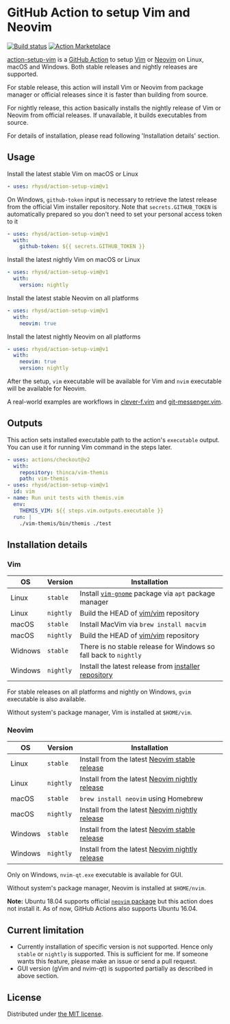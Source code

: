 GitHub Action to setup Vim and Neovim
=====================================
[![Build status][ci-badge]][ci]
[![Action Marketplace][release-badge]][marketplace]

[action-setup-vim][proj] is a [GitHub Action][github-action] to setup [Vim][vim] or [Neovim][neovim]
on Linux, macOS and Windows. Both stable releases and nightly releases are supported.

For stable release, this action will install Vim or Neovim from package manager or official releases
since it is faster than building from source.

For nightly release, this action basically installs the nightly release of Vim or Neovim from
official releases. If unavailable, it builds executables from source.

For details of installation, please read following 'Installation details' section.

## Usage

Install the latest stable Vim on macOS or Linux

```yaml
- uses: rhysd/action-setup-vim@v1
```

On Windows, `github-token` input is necessary to retrieve the latest release from the official Vim
installer repository. Note that `secrets.GITHUB_TOKEN` is automatically prepared so you don't need
to set your personal access token to it

```yaml
- uses: rhysd/action-setup-vim@v1
  with:
    github-token: ${{ secrets.GITHUB_TOKEN }}
```

Install the latest nightly Vim on macOS or Linux

```yaml
- uses: rhysd/action-setup-vim@v1
  with:
    version: nightly
```

Install the latest stable Neovim on all platforms

```yaml
- uses: rhysd/action-setup-vim@v1
  with:
    neovim: true
```

Install the latest nightly Neovim on all platforms

```yaml
- uses: rhysd/action-setup-vim@v1
  with:
    neovim: true
    version: nightly
```

After the setup, `vim` executable will be available for Vim and `nvim` executable will be available
for Neovim.

A real-world examples are workflows in [clever-f.vim][clever-f-workflow] and
[git-messenger.vim][git-messenger-workflow].

## Outputs

This action sets installed executable path to the action's `executable` output. You can use it for
running Vim command in the steps later.

```yaml
- uses: actions/checkout@v2
  with:
    repository: thinca/vim-themis
    path: vim-themis
- uses: rhysd/action-setup-vim@v1
  id: vim
- name: Run unit tests with themis.vim
  env:
    THEMIS_VIM: ${{ steps.vim.outputs.executable }}
  run: |
    ./vim-themis/bin/themis ./test
```

## Installation details

### Vim

| OS      | Version   | Installation                                                        |
|---------|-----------|---------------------------------------------------------------------|
| Linux   | `stable`  | Install [`vim-gnome`][ubuntu-vim] package via `apt` package manager |
| Linux   | `nightly` | Build the HEAD of [vim/vim][vim] repository                         |
| macOS   | `stable`  | Install MacVim via `brew install macvim`                            |
| macOS   | `nightly` | Build the HEAD of [vim/vim][vim] repository                         |
| Widnows | `stable`  | There is no stable release for Windows so fall back to `nightly`    |
| Windows | `nightly` | Install the latest release from [installer repository][win-inst]    |

For stable releases on all platforms and nightly on Windows, `gvim` executable is also available.

Without system's package manager, Vim is installed at `$HOME/vim`.

### Neovim

| OS      | Version   | Installation                                                   |
|---------|-----------|----------------------------------------------------------------|
| Linux   | `stable`  | Install from the latest [Neovim stable release][nvim-stable]   |
| Linux   | `nightly` | Install from the latest [Neovim nightly release][nvim-nightly] |
| macOS   | `stable`  | `brew install neovim` using Homebrew                           |
| macOS   | `nightly` | Install from the latest [Neovim nightly release][nvim-nightly] |
| Windows | `stable`  | Install from the latest [Neovim stable release][nvim-stable]   |
| Windows | `nightly` | Install from the latest [Neovim nightly release][nvim-nightly] |

Only on Windows, `nvim-qt.exe` executable is available for GUI.

Without system's package manager, Neovim is installed at `$HOME/nvim`.

**Note:** Ubuntu 18.04 supports official [`neovim` package][ubuntu-nvim] but this action does not
install it. As of now, GitHub Actions also supports Ubuntu 16.04.

## Current limitation

- Currently installation of specific version is not supported. Hence only `stable` or `nightly` is
  supported. This is sufficient for me. If someone wants this feature, please make an issue or send
  a pull request.
- GUI version (gVim and nvim-qt) is supported partially as described in above section.

## License

Distributed under [the MIT license](./LICENSE.txt).

[ci-badge]: https://github.com/rhysd/action-setup-vim/workflows/CI/badge.svg?branch=master&event=push
[ci]: https://github.com/rhysd/action-setup-vim/actions?query=workflow%3ACI+branch%3Amaster
[release-badge]: https://img.shields.io/github/v/release/rhysd/action-setup-vim.svg
[marketplace]: https://github.com/marketplace/actions/setup-vim
[proj]: https://github.com/rhysd/action-setup-vim
[github-action]: https://github.com/features/actions
[vim]: https://github.com/vim/vim
[neovim]: https://github.com/neovim/neovim
[win-inst]: https://github.com/vim/vim-win32-installer
[nvim-stable]: https://github.com/neovim/neovim/releases/tag/stable
[nvim-nightly]: https://github.com/neovim/neovim/releases/tag/nightly
[clever-f-workflow]: https://github.com/rhysd/clever-f.vim/blob/master/.github/workflows/ci.yml
[git-messenger-workflow]: https://github.com/rhysd/git-messenger.vim/blob/master/.github/workflows/ci.yml
[ubuntu-vim]: https://packages.ubuntu.com/search?keywords=vim-gnome
[ubuntu-nvim]: https://packages.ubuntu.com/search?keywords=neovim
